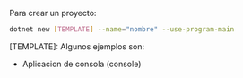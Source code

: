 Para crear un proyecto:

```bash
dotnet new [TEMPLATE] --name="nombre" --use-program-main
```

[TEMPLATE]:
Algunos ejemplos son:

- Aplicacion de consola (console)
